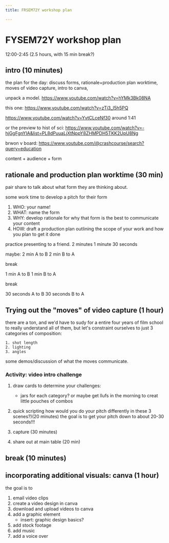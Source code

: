 ```yaml
---
title: FRSEM72Y workshop plan

---
```


# FYSEM72Y workshop plan 

12:00-2:45 (2.5 hours, with 15 min break?)



## intro (10 minutes)
the plan for the day: discuss forms, rationale+production plan worktime, moves of video capture, intro to canva, 

unpack a model.
https://www.youtube.com/watch?v=hYMk3Bk08NA

this one: https://www.youtube.com/watch?v=zTi3_l5h5PQ


https://www.youtube.com/watch?v=YvtCLceNf30 around 1:41

or the preview to hist of sci: https://www.youtube.com/watch?v=-hjGgFgnYIA&list=PL8dPuuaLjXtNppY8ZHMPDH5TKK2UpU8Ng

brwon v board: https://www.youtube.com/@crashcourse/search?query=education

content + audience + form



## rationale and production plan worktime (30 min)
pair share to talk about what form they are thinking about.

some work time to develop a pitch for their form
1. WHO: your name!
2. WHAT: name the form
3. WHY: develop rationale for why that form is the best to communicate your content
4. HOW: draft a production plan outlining the scope of your work and how you plan to get it done

practice presenting to a friend. 
2 minutes
1 minute
30 seconds

maybe:
2 min A to B
2 min B to A

break

1 min A to B
1 min B to A

break

30 seconds A to B
30 seconds B to A



## Trying out the "moves" of video capture (1 hour)
there are a ton, and we'd have to sudy for a entire four years of film school to really understand all of them, but let's constraint ourselves to just 3 categories of composition:

    1. shot length
    2. lighting
    3. angles
    
some demos/discussion of what the moves communicate.



### Activity: video intro challenge

1. draw cards to determine your challenges:
    - jars for each category? or maybe get llufs in the morning to creat little pouches of combos
3. quick scripting how would you do your pitch differently in these 3 scenes?)(20 minutes)
    the goal is to get your pitch down to about 20-30 seconds!!!

6. capture (30 minutes)

8. share out at main table (20 min)

## break (10 minutes)

## incorporating additional visuals: canva (1 hour)
the goal is to 
1. email video clips
2. create a video design in canva
3. download and upload videos to canva
4. add a graphic element
    - insert: graphic design basics?
6. add stock footage
7. add music
8. add a voice over

